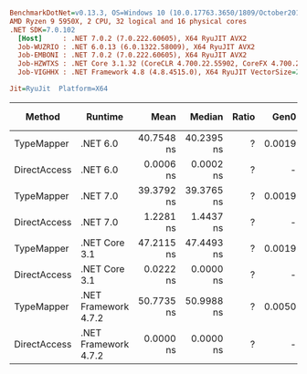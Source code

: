 ``` ini

BenchmarkDotNet=v0.13.3, OS=Windows 10 (10.0.17763.3650/1809/October2018Update/Redstone5), VM=Hyper-V
AMD Ryzen 9 5950X, 2 CPU, 32 logical and 16 physical cores
.NET SDK=7.0.102
  [Host]     : .NET 7.0.2 (7.0.222.60605), X64 RyuJIT AVX2
  Job-WUZRIO : .NET 6.0.13 (6.0.1322.58009), X64 RyuJIT AVX2
  Job-EMBONI : .NET 7.0.2 (7.0.222.60605), X64 RyuJIT AVX2
  Job-HZWTXS : .NET Core 3.1.32 (CoreCLR 4.700.22.55902, CoreFX 4.700.22.56512), X64 RyuJIT AVX2
  Job-VIGHHX : .NET Framework 4.8 (4.8.4515.0), X64 RyuJIT VectorSize=256

Jit=RyuJit  Platform=X64  

```
|       Method |              Runtime |       Mean |     Median | Ratio |   Gen0 | Allocated | Alloc Ratio |
|------------- |--------------------- |-----------:|-----------:|------:|-------:|----------:|------------:|
|   TypeMapper |             .NET 6.0 | 40.7548 ns | 40.2395 ns |     ? | 0.0019 |      32 B |           ? |
| DirectAccess |             .NET 6.0 |  0.0006 ns |  0.0002 ns |     ? |      - |         - |           ? |
|   TypeMapper |             .NET 7.0 | 39.3792 ns | 39.3765 ns |     ? | 0.0019 |      32 B |           ? |
| DirectAccess |             .NET 7.0 |  1.2281 ns |  1.4437 ns |     ? |      - |         - |           ? |
|   TypeMapper |        .NET Core 3.1 | 47.2115 ns | 47.4493 ns |     ? | 0.0019 |      32 B |           ? |
| DirectAccess |        .NET Core 3.1 |  0.0222 ns |  0.0000 ns |     ? |      - |         - |           ? |
|   TypeMapper | .NET Framework 4.7.2 | 50.7735 ns | 50.9988 ns |     ? | 0.0050 |      32 B |           ? |
| DirectAccess | .NET Framework 4.7.2 |  0.0000 ns |  0.0000 ns |     ? |      - |         - |           ? |
